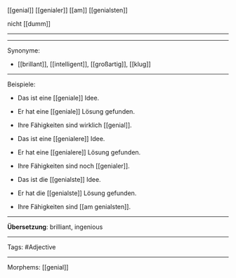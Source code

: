 [[genial]]
[[genialer]]
[[am]] [[genialsten]]

nicht [[dumm]]

---

---

Synonyme:
- [[brillant]], [[intelligent]], [[großartig]], [[klug]]

---
Beispiele:

- Das ist eine [[geniale]] Idee.
- Er hat eine [[geniale]] Lösung gefunden.
- Ihre Fähigkeiten sind wirklich [[genial]].

- Das ist eine [[genialere]] Idee.
- Er hat eine [[genialere]] Lösung gefunden.
- Ihre Fähigkeiten sind noch [[genialer]].

- Das ist die [[genialste]] Idee.
- Er hat die [[genialste]] Lösung gefunden.
- Ihre Fähigkeiten sind [[am genialsten]].

---
**Übersetzung**:
brilliant, ingenious

---

Tags: 
#Adjective

---
Morphems:
[[genial]]